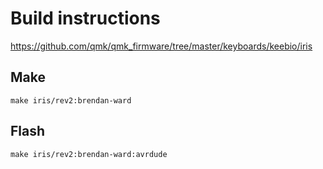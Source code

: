 # Build instructions

https://github.com/qmk/qmk_firmware/tree/master/keyboards/keebio/iris

## Make
```
make iris/rev2:brendan-ward
```

## Flash
```
make iris/rev2:brendan-ward:avrdude
```